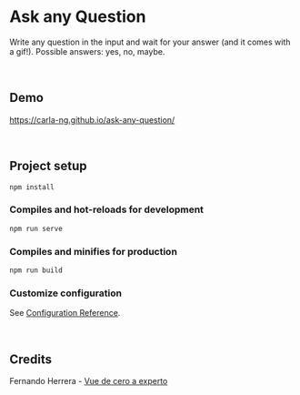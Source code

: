 # Ask any Question
Write any question in the input and wait for your answer (and it comes with a gif!).
Possible answers: yes, no, maybe.

<br/>

## Demo
https://carla-ng.github.io/ask-any-question/


<br/>

## Project setup
```
npm install
```

### Compiles and hot-reloads for development
```
npm run serve
```

### Compiles and minifies for production
```
npm run build
```

### Customize configuration
See [Configuration Reference](https://cli.vuejs.org/config/).

<br/>

## Credits
Fernando Herrera - [Vue de cero a experto](https://www.udemy.com/course/vuejs-fh/)
